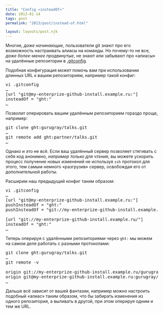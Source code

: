 ```yaml
---
title: "Config «insteadOf»"
date: 2013-01-14
tags: post
permalink: "2013/post/instead-of.html"

layout: layouts/post.njk
---
```


Многие, _даже начинающие_, пользователи git знают про его возможность настраивать алиасы на команды. Но почему-то не все, _даже более-менее продвинутые_, не знают или забывают про «алиасы» на удалённые репозитории в [.gitconfig](http://git-scm.com/docs/git-config).

Подобная конфигурация может помочь вам при использовании длинных URL к вашим репозиториям, например такой конфиг:

<pre>
vi .gitconfig
…
[url "git@my-enterprize-github-install.example.ru:"]
insteadOf = "ght:"
…
</pre>

Позволит оперировать вашим удалённым репозиторием гораздо проще, например:

<pre>
git clone ght:gurugray/talks.git
…
git remote add ght:partner/talks.git
…
</pre>

Однако и это не всё. Если ваш удалённый сервер позволяет стягивать с себя код анонимно, _например только для чтения_, вы можете ускорить процесс получение новых изменений не используя `ssh` протокол для этого, тем самым немного «разгрузив» сервер, освобождая его от дополнительной работы.

Расширим наш предыдущий конфиг таким образом:

<pre>
vi .gitconfig
…
[url "git@my-enterprize-github-install.example.ru:"]
pushInsteadOf = "ght:"
pushInsteadOf = "git://my-enterprize-github-install.example.ru/"

[url "git://my-enterprize-github-install.example.ru/"]
insteadOf = "ght:"
…
</pre>

Теперь оперируя с удалёнными репозиториями через `ght:` мы можем на самом деле работать с разными протоколами:

<pre>
git clone ght:gurugray/talks.git
…
git remote -v

origin git://my-enterprize-github-install.example.ru/gurugray/talks.git (fetch)
origin git@my-enterprize-github-install.example.ru:gurugray/talks.git (push)
…
</pre>

Дальше всё зависит от вашей фантазии, например можно настроить подобный «алиас» таким образом, что бы забирать изменения из одного репозитория, а выливать в другой, при этом оперируя одним и тем же URL.
